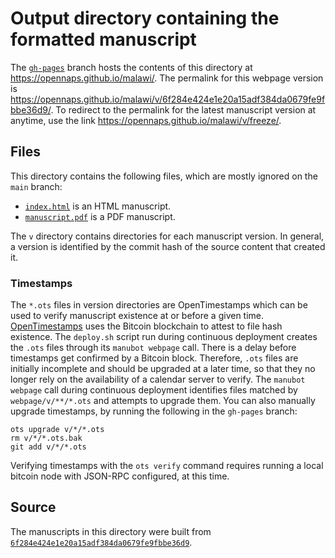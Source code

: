 # Output directory containing the formatted manuscript

The [`gh-pages`](https://github.com/opennaps/malawi/tree/gh-pages) branch hosts the contents of this directory at <https://opennaps.github.io/malawi/>.
The permalink for this webpage version is <https://opennaps.github.io/malawi/v/6f284e424e1e20a15adf384da0679fe9fbbe36d9/>.
To redirect to the permalink for the latest manuscript version at anytime, use the link <https://opennaps.github.io/malawi/v/freeze/>.

## Files

This directory contains the following files, which are mostly ignored on the `main` branch:

+ [`index.html`](index.html) is an HTML manuscript.
+ [`manuscript.pdf`](manuscript.pdf) is a PDF manuscript.

The `v` directory contains directories for each manuscript version.
In general, a version is identified by the commit hash of the source content that created it.

### Timestamps

The `*.ots` files in version directories are OpenTimestamps which can be used to verify manuscript existence at or before a given time.
[OpenTimestamps](https://opentimestamps.org/) uses the Bitcoin blockchain to attest to file hash existence.
The `deploy.sh` script run during continuous deployment creates the `.ots` files through its `manubot webpage` call.
There is a delay before timestamps get confirmed by a Bitcoin block.
Therefore, `.ots` files are initially incomplete and should be upgraded at a later time, so that they no longer rely on the availability of a calendar server to verify.
The `manubot webpage` call during continuous deployment identifies files matched by `webpage/v/**/*.ots` and attempts to upgrade them.
You can also manually upgrade timestamps, by running the following in the `gh-pages` branch:

```shell
ots upgrade v/*/*.ots
rm v/*/*.ots.bak
git add v/*/*.ots
```

Verifying timestamps with the `ots verify` command requires running a local bitcoin node with JSON-RPC configured, at this time.

## Source

The manuscripts in this directory were built from
[`6f284e424e1e20a15adf384da0679fe9fbbe36d9`](https://github.com/opennaps/malawi/commit/6f284e424e1e20a15adf384da0679fe9fbbe36d9).
